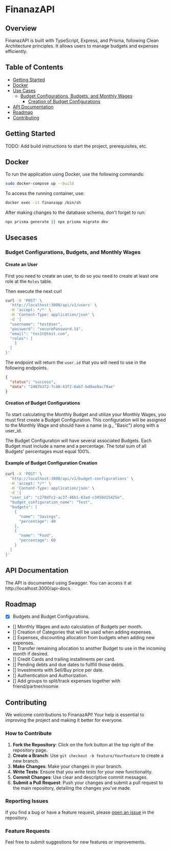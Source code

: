 # FinanazAPI

## Overview

FinanazAPI is built with TypeScript, Express, and Prisma, following Clean Architecture principles. It allows users to manage budgets and expenses efficiently.

## Table of Contents

- [Getting Started](#getting-started)
- [Docker](#docker)
- [Use Cases](#use-cases)
  - [Budget Configurations, Budgets, and Monthly Wages](#budget-configurations-budgets-and-monthly-wages)
    - [Creation of Budget Configurations](#creation-of-budget-configurations)
- [API Documentation](#api-documentation)
- [Roadmap](#roadmap)
- [Contributing](#contributing)

## Getting Started

TODO: Add build instructions to start the project, prerequisites, etc.

## Docker

To run the application using Docker, use the following commands:

```bash
sudo docker-compose up --build
```

To access the running container, use:

```bash
docker exec -it finanzapp /bin/sh
```

After making changes to the database schema, don't forget to run:

```bash
npx prisma generate || npx prisma migrate dev
```

## Usecases

### Budget Configurations, Budgets, and Monthly Wages

#### Create an User

First you need to create an user, to do so you need to create at least one role at the `Roles` table.

Then execute the next curl

```bash
curl -X 'POST' \
  'http://localhost:3000/api/v1/users' \
  -H 'accept: */*' \
  -H 'Content-Type: application/json' \
  -d '{
  "username": "testUser",
  "password": "securePassword.1$",
  "email": "tes1t@test.com",
  "roles": [
    1
  ]
}'
```

The endpoint will return the `user.id` that you will need to use in the following endpoints.

```json
{
  "status": "success",
  "data": "2487b372-7c48-43f2-8ab7-bd0ae8ac79ae"
}
```

#### Creation of Budget Configurations

To start calculating the Monthly Budget and utilize your Monthly Wages, you must first create a Budget Configuration. This configuration will be assigned to the Monthly Wage and should have a name (e.g., "Basic") along with a user_id.

The Budget Configuration will have several associated Budgets. Each Budget must include a name and a percentage. The total sum of all Budgets' percentages must equal 100%.

#### Example of Budget Configuration Creation

```bash
curl -X 'POST' \
  'http://localhost:3000/api/v1/budget-configurations' \
  -H 'accept: */*' \
  -H 'Content-Type: application/json' \
  -d '{
  "user_id": "c270dfc2-ac37-46b1-83ad-c3450d15425e",
  "budget_configuration_name": "Test",
  "budgets": [
    {
      "name": "Savings",
      "percentage": 40
    },
    {
      "name": "Food",
      "percentage": 60
    }
  ]
}'
```

## API Documentation

The API is documented using Swagger. You can access it at http://localhost:3000/api-docs.

## Roadmap

- [x] Budgets and Budget Configurations.
- [] Monthly Wages and auto calculation of Budgets per month.
- [] Creation of Categories that will be used when adding expenses.
- [] Expenses, discounting allocation from budgets when adding new expenses.
- [] Transfer remaining allocation to another Budget to use in the incoming month if desired.
- [] Credit Cards and trailing installments per card.
- [] Pending debts and due dates to fullfill those debts.
- [] Investments with Sell/Buy price per date.
- [] Authentication and Authorization.
- [] Add groups to split/track expenses together with friend/partner/roomie

## Contributing

We welcome contributions to FinanazAPI! Your help is essential to improving the project and making it better for everyone.

### How to Contribute

1. **Fork the Repository**: Click on the fork button at the top right of the repository page.
2. **Create a Branch**: Use `git checkout -b feature/YourFeature` to create a new branch.
3. **Make Changes**: Make your changes in your branch.
4. **Write Tests**: Ensure that you write tests for your new functionality.
5. **Commit Changes**: Use clear and descriptive commit messages.
6. **Submit a Pull Request**: Push your changes and submit a pull request to the main repository, detailing the changes you've made.

### Reporting Issues

If you find a bug or have a feature request, please [open an issue](https://github.com/MatiMonas/finanzapp/issues) in the repository.

### Feature Requests

Feel free to submit suggestions for new features or improvements.
